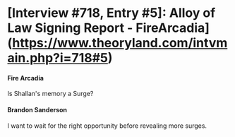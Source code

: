 # [Interview #718, Entry #5]: Alloy of Law Signing Report - FireArcadia](https://www.theoryland.com/intvmain.php?i=718#5)

#### Fire Arcadia

Is Shallan's memory a Surge?

#### Brandon Sanderson

I want to wait for the right opportunity before revealing more surges.

